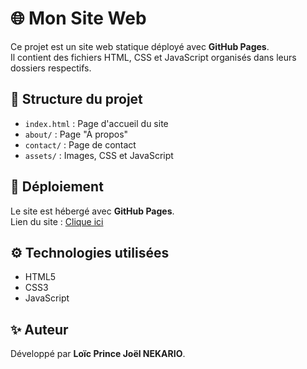 # 🌐 Mon Site Web

Ce projet est un site web statique déployé avec **GitHub Pages**.  
Il contient des fichiers HTML, CSS et JavaScript organisés dans leurs dossiers respectifs.

## 📂 Structure du projet
- `index.html` : Page d'accueil du site
- `about/` : Page "À propos"
- `contact/` : Page de contact
- `assets/` : Images, CSS et JavaScript

## 🚀 Déploiement
Le site est hébergé avec **GitHub Pages**.  
Lien du site : [Clique ici](https://ton-nom-utilisateur.github.io/nom-du-depot)

## ⚙️ Technologies utilisées
- HTML5
- CSS3
- JavaScript

## ✨ Auteur
Développé par **Loïc Prince Joël NEKARIO**.